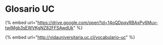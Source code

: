 # Glosario UC

{% embed url="https://drive.google.com/open?id=14oQDpqyRBAxPy6Muv-twIMgb3sEWVKgNZ82FFSAwdUk" %}

{% embed url="http://vidauniversitaria.uc.cl/vocabulario-uc" %}



